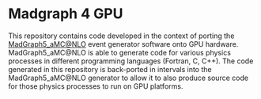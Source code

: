 # Madgraph 4 GPU

This repository contains code developed in the context of porting the [MadGraph5_aMC@NLO](https://cp3.irmp.ucl.ac.be/projects/madgraph/) event generator software onto GPU hardware. MadGraph5_aMC@NLO is able to generate code for various physics processes in different programming languages (Fortran, C, C++). The code generated in this repository is back-ported in intervals into the MadGraph5_aMC@NLO generator to allow it to also produce source code for those physics processes to run on GPU platforms. 
